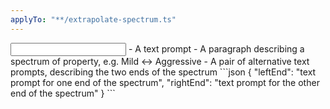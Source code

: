 ```yaml
---
applyTo: "**/extrapolate-spectrum.ts"
---
```


<input>
- A text prompt
- A paragraph describing a spectrum of property, e.g. Mild <-> Aggressive
</input>

<output>
- A pair of alternative text prompts, describing the two ends of the spectrum
</output>

<format>
```json 
{
  "leftEnd": "text prompt for one end of the spectrum",
  "rightEnd": "text prompt for the other end of the spectrum"
}
```
